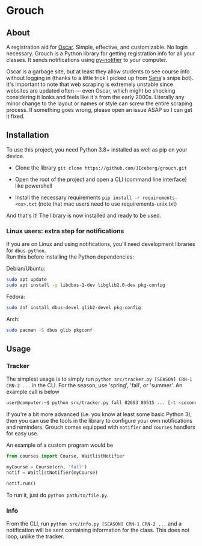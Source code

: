 # Grouch

## About

A registration aid for [Oscar](https://oscar.gatech.edu). Simple, effective, and customizable. No login necessary. Grouch is a Python library for getting registration info for all your classes. It sends notifications using [py-notifier](https://pypi.org/project/py-notifier/) to your computer.

Oscar is a garbage site, but at least they allow students to see course info without logging in (thanks to a little trick I picked up from [Sana](https://github.com/CrimsonMarten)'s snipe bot). It's important to note that web scraping is extremely unstable since websites are updated often &mdash; even Oscar, which might be shocking considering it looks and feels like it's from the early 2000s. Literally any minor change to the layout or names or style can screw the entire scraping process. If something goes wrong, please open an issue ASAP so I can get it fixed.

## Installation

To use this project, you need Python 3.8+ installed as well as pip on your device.

- Clone the library `git clone https://github.com/JIceberg/grouch.git`

- Open the root of the project and open a CLI (command line interface) like powershell

- Install the necessary requirements `pip install -r requirements-<os>.txt` (note that mac users need to use requirements-unix.txt)

And that's it! The library is now installed and ready to be used.

### Linux users: extra step for notifications

If you are on Linux and using notifications, you’ll need development libraries for `dbus-python`.  
Run this before installing the Python dependencies:

Debian/Ubuntu:

```bash
sudo apt update
sudo apt install -y libdbus-1-dev libglib2.0-dev pkg-config
```

Fedora:

```bash
sudo dnf install dbus-devel glib2-devel pkg-config
```

Arch:

```bash
sudo pacman -S dbus glib pkgconf
```

## Usage

### Tracker

The simplest usage is to simply run `python src/tracker.py [SEASON] CRN-1 CRN-2 ...` in the CLI.
For the season, use 'spring', 'fall', or 'summer'. An example call is below

```sh
user@computer:~$ python src/tracker.py fall 82693 89515 ... [-t <seconds>]
```

If you're a bit more advanced (i.e. you know at least some basic Python 3), then you can
use the tools in the library to configure your own notifications and reminders. Grouch
comes equipped with `notifier` and `courses` handlers for easy use.

An example of a custom program would be

```python
from courses import Course, WaitlistNotifier

myCourse = Course(crn, 'fall')
notif = WaitlistNotifier(myCourse)

notif.run()
```

To run it, just do `python path/to/file.py`.

### Info

From the CLI, run `python src/info.py [SEASON] CRN-1 CRN-2 ...` and a notification will be sent
containing information for the class. This does not loop, unlike the tracker.
